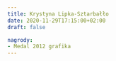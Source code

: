 ```yaml
---
title: Krystyna Lipka-Sztarbałło
date: 2020-11-29T17:15:00+02:00
draft: false

nagrody:
- Medal 2012 grafika
---
```

